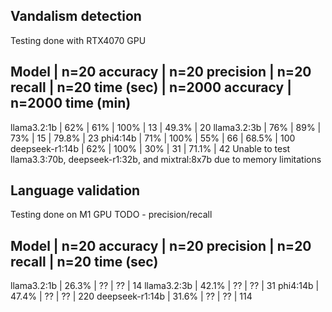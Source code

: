 ## Vandalism detection
Testing done with RTX4070 GPU

Model           |  n=20 accuracy | n=20 precision | n=20 recall | n=20 time (sec) | n=2000 accuracy | n=2000 time (min)
-----------------------------------------------------------------------------------------------------------------------
llama3.2:1b     |  62%           | 61%            | 100%        | 13              | 49.3%           | 20
llama3.2:3b     |  76%           | 89%            | 73%         | 15              | 79.8%           | 23
phi4:14b        |  71%           | 100%           | 55%         | 66              | 68.5%           | 100
deepseek-r1:14b |  62%           | 100%           | 30%         | 31              | 71.1%           | 42
Unable to test llama3.3:70b, deepseek-r1:32b, and mixtral:8x7b due to memory limitations

## Language validation
Testing done on M1 GPU
TODO - precision/recall

Model           |  n=20 accuracy | n=20 precision | n=20 recall | n=20 time (sec)
---------------------------------------------------------------------------------
llama3.2:1b     |  26.3%         | ??             | ??          | 14
llama3.2:3b     |  42.1%         | ??             | ??          | 31
phi4:14b        |  47.4%         | ??             | ??          | 220
deepseek-r1:14b |  31.6%         | ??             | ??          | 114
